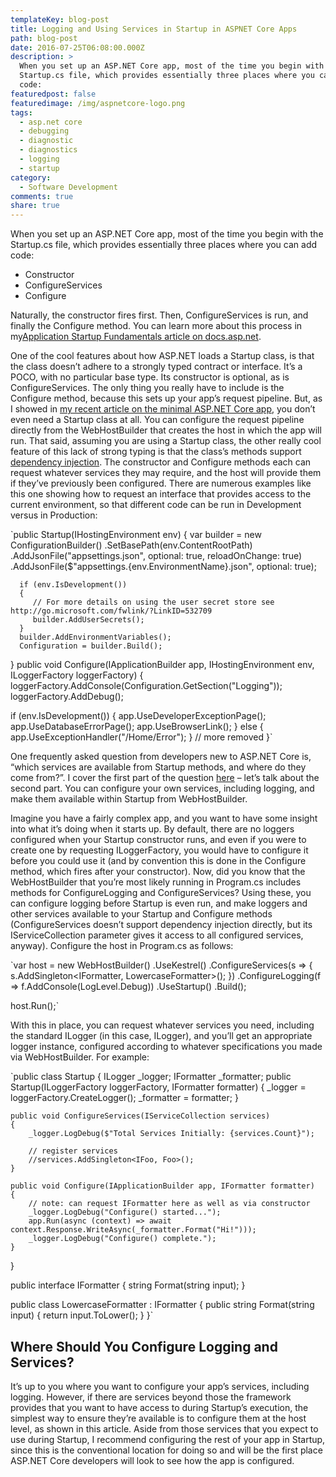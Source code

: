 ```yaml
---
templateKey: blog-post
title: Logging and Using Services in Startup in ASPNET Core Apps
path: blog-post
date: 2016-07-25T06:08:00.000Z
description: >
  When you set up an ASP.NET Core app, most of the time you begin with the
  Startup.cs file, which provides essentially three places where you can add
  code:
featuredpost: false
featuredimage: /img/aspnetcore-logo.png
tags:
  - asp.net core
  - debugging
  - diagnostic
  - diagnostics
  - logging
  - startup
category:
  - Software Development
comments: true
share: true
---
```

When you set up an ASP.NET Core app, most of the time you begin with the Startup.cs file, which provides essentially three places where you can add code:

* Constructor
* ConfigureServices
* Configure

Naturally, the constructor fires first. Then, ConfigureServices is run, and finally the Configure method. You can learn more about this process in my[Application Startup Fundamentals article on docs.asp.net](https://docs.asp.net/en/latest/fundamentals/startup.html).

One of the cool features about how ASP.NET loads a Startup class, is that the class doesn’t adhere to a strongly typed contract or interface. It’s a POCO, with no particular base type. Its constructor is optional, as is ConfigureServices. The only thing you really have to include is the Configure method, because this sets up your app’s request pipeline. But, as I showed in [my recent article on the minimal ASP.NET Core app](http://ardalis.com/the-minimal-aspnet-core-app), you don’t even need a Startup class at all. You can configure the request pipeline directly from the WebHostBuilder that creates the host in which the app will run. That said, assuming you are using a Startup class, the other really cool feature of this lack of strong typing is that the class’s methods support [dependency injection](http://deviq.com/dependency-injection/). The constructor and Configure methods each can request whatever services they may require, and the host will provide them if they’ve previously been configured. There are numerous examples like this one showing how to request an interface that provides access to the current environment, so that different code can be run in Development versus in Production:

`public Startup(IHostingEnvironment env) {
  var builder = new ConfigurationBuilder()
      .SetBasePath(env.ContentRootPath)
      .AddJsonFile("appsettings.json", optional: true, reloadOnChange: true)
      .AddJsonFile($"appsettings.{env.EnvironmentName}.json", optional: true);

      if (env.IsDevelopment())
      {
         // For more details on using the user secret store see http://go.microsoft.com/fwlink/?LinkID=532709
         builder.AddUserSecrets();
      }
      builder.AddEnvironmentVariables();
      Configuration = builder.Build();
}
 public void Configure(IApplicationBuilder app, 
                       IHostingEnvironment env,
                       ILoggerFactory loggerFactory)
{
  loggerFactory.AddConsole(Configuration.GetSection("Logging"));
  loggerFactory.AddDebug();

  if (env.IsDevelopment())
  {
    app.UseDeveloperExceptionPage();
    app.UseDatabaseErrorPage();
    app.UseBrowserLink();
  }
  else
  {
    app.UseExceptionHandler("/Home/Error");
  }
// more removed
}`

One frequently asked question from developers new to ASP.NET Core is, “which services are available from Startup methods, and where do they come from?”. I cover the first part of the question [here](https://docs.asp.net/en/latest/fundamentals/startup.html#services-available-in-startup) – let’s talk about the second part. You can configure your own services, including logging, and make them available within Startup from WebHostBuilder.

Imagine you have a fairly complex app, and you want to have some insight into what it’s doing when it starts up. By default, there are no loggers configured when your Startup constructor runs, and even if you were to create one by requesting ILoggerFactory, you would have to configure it before you could use it (and by convention this is done in the Configure method, which fires after your constructor). Now, did you know that the WebHostBuilder that you’re most likely running in Program.cs includes methods for ConfigureLogging and ConfigureServices? Using these, you can configure logging before Startup is even run, and make loggers and other services available to your Startup and Configure methods (ConfigureServices doesn’t support dependency injection directly, but its IServiceCollection parameter gives it access to all configured services, anyway). Configure the host in Program.cs as follows:

`var host = new WebHostBuilder()             .UseKestrel()
            .ConfigureServices(s => {
                s.AddSingleton<IFormatter, LowercaseFormatter>();
            })
            .ConfigureLogging(f => f.AddConsole(LogLevel.Debug))
            .UseStartup<Startup>()
            .Build();

host.Run();`

With this in place, you can request whatever services you need, including the standard ILogger<T> (in this case, ILogger<Startup>), and you’ll get an appropriate logger instance, configured according to whatever specifications you made via WebHostBuilder. For example:

`public class Startup {
    ILogger _logger;
    IFormatter _formatter;
    public Startup(ILoggerFactory loggerFactory, IFormatter formatter)
    {
        _logger = loggerFactory.CreateLogger<Startup>();
        _formatter = formatter;
    }

    public void ConfigureServices(IServiceCollection services)
    {
        _logger.LogDebug($"Total Services Initially: {services.Count}");

        // register services
        //services.AddSingleton<IFoo, Foo>();
    }

    public void Configure(IApplicationBuilder app, IFormatter formatter)
    {
        // note: can request IFormatter here as well as via constructor
        _logger.LogDebug("Configure() started...");
        app.Run(async (context) => await context.Response.WriteAsync(_formatter.Format("Hi!")));
        _logger.LogDebug("Configure() complete.");
    }
}

public interface IFormatter
{
    string Format(string input);
}

public class LowercaseFormatter : IFormatter
{
    public string Format(string input)
    {
        return input.ToLower();
    }
}`



## Where Should You Configure Logging and Services?

It’s up to you where you want to configure your app’s services, including logging. However, if there are services beyond those the framework provides that you want to have access to during Startup’s execution, the simplest way to ensure they’re available is to configure them at the host level, as shown in this article. Aside from those services that you expect to use during Startup, I recommend configuring the rest of your app in Startup, since this is the conventional location for doing so and will be the first place ASP.NET Core developers will look to see how the app is configured.